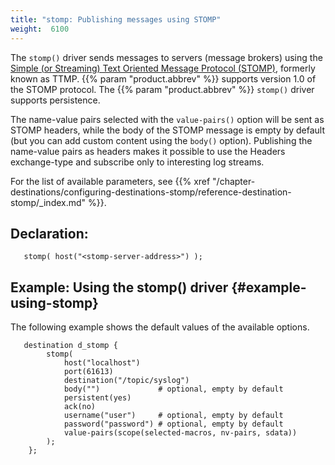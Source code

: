 ```yaml
---
title: "stomp: Publishing messages using STOMP"
weight:  6100
---
```

<!-- DISCLAIMER: This file is based on the syslog-ng Open Source Edition documentation https://github.com/balabit/syslog-ng-ose-guides/commit/2f4a52ee61d1ea9ad27cb4f3168b95408fddfdf2 and is used under the terms of The syslog-ng Open Source Edition Documentation License. The file has been modified by Axoflow. -->

The `stomp()` driver sends messages to servers (message brokers) using the [Simple (or Streaming) Text Oriented Message Protocol (STOMP)](http://stomp.github.io/), formerly known as TTMP. {{% param "product.abbrev" %}} supports version 1.0 of the STOMP protocol. The {{% param "product.abbrev" %}} `stomp()` driver supports persistence.

The name-value pairs selected with the `value-pairs()` option will be sent as STOMP headers, while the body of the STOMP message is empty by default (but you can add custom content using the `body()` option). Publishing the name-value pairs as headers makes it possible to use the Headers exchange-type and subscribe only to interesting log streams.

For the list of available parameters, see {{% xref "/chapter-destinations/configuring-destinations-stomp/reference-destination-stomp/_index.md" %}}.


## Declaration:

```shell
   stomp( host("<stomp-server-address>") );
```



## Example: Using the stomp() driver {#example-using-stomp}

The following example shows the default values of the available options.

```shell
   destination d_stomp {
        stomp(
            host("localhost")
            port(61613)
            destination("/topic/syslog")
            body("")             # optional, empty by default
            persistent(yes)
            ack(no)
            username("user")     # optional, empty by default
            password("password") # optional, empty by default
            value-pairs(scope(selected-macros, nv-pairs, sdata))
        );
    };
```

